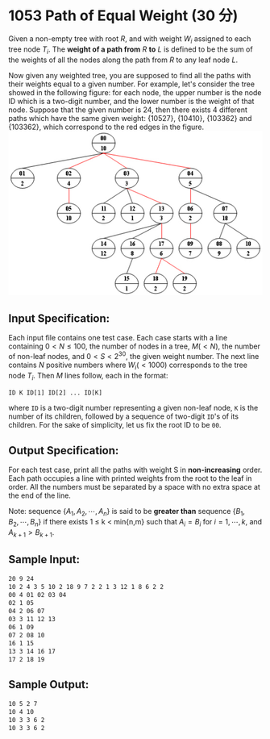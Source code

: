 # 1053 Path of Equal Weight (30 分)

Given a non-empty tree with root $R$, and with weight $W_i$ assigned to each tree node $T_i$. The **weight of a path from** $R$ **to** $L$ is defined to be the sum of the weights of all the nodes along the path from $R$ to any leaf node $L$.

Now given any weighted tree, you are supposed to find all the paths with their weights equal to a given number. For example, let's consider the tree showed in the following figure: for each node, the upper number is the node ID which is a two-digit number, and the lower number is the weight of that node. Suppose that the given number is 24, then there exists 4 different paths which have the same given weight: $\{10 5 2 7\}$, $\{10 4 10\}$, $\{10 3 3 6 2\}$ and $\{10 3 3 6 2\}$, which correspond to the red edges in the figure.
![1053](../image/1053.jpg)

## Input Specification:
Each input file contains one test case. Each case starts with a line containing $0 < N ≤ 100$, the number of nodes in a tree, $M (< N)$, the number of non-leaf nodes, and $0 < S < 2^{30}$, the given weight number. The next line contains $N$ positive numbers where $W_i (< 1000)$ corresponds to the tree node $T_i$. Then $M$ lines follow, each in the format:
```
ID K ID[1] ID[2] ... ID[K]
```

where `ID` is a two-digit number representing a given non-leaf node, `K` is the number of its children, followed by a sequence of two-digit `ID`'s of its children. For the sake of simplicity, let us fix the root ID to be `00`.

## Output Specification:
For each test case, print all the paths with weight S in **non-increasing** order. Each path occupies a line with printed weights from the root to the leaf in order. All the numbers must be separated by a space with no extra space at the end of the line.

Note: sequence $\{A_1, A_2, \cdots, A_n\}$ is said to be **greater than** sequence $\{B_1, B_2, \cdots, B_n\}$ if there exists 1 ≤ k < min{n,m} such that $A_i = B_i$ for $i = 1, \cdots, k$, and $A_{k+1} > B_{k+1}$.

## Sample Input:
```
20 9 24
10 2 4 3 5 10 2 18 9 7 2 2 1 3 12 1 8 6 2 2
00 4 01 02 03 04
02 1 05
04 2 06 07
03 3 11 12 13
06 1 09
07 2 08 10
16 1 15
13 3 14 16 17
17 2 18 19
```

## Sample Output:
```
10 5 2 7
10 4 10
10 3 3 6 2
10 3 3 6 2
```
